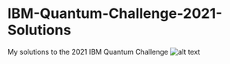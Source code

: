 # IBM-Quantum-Challenge-2021-Solutions
 My solutions to the 2021 IBM Quantum Challenge
![alt text](https://github.com/Xoreus/IBM-Quantum-Challenge-Solutions/blob/master/imgs/ibm.PNG?raw=true)
